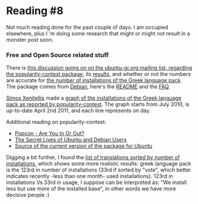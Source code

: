 <!-- -
Title: Reading #8
Author: Marios Zindilis
First Published: 2011-04-03
- -->

Reading #8
==========

Not much reading done for the past couple of days. I am occupied elsewhere, plus I 'm doing some research that might or might not result in a monster post soon.

<h3>Free and Open Source related stuff</h3>
There is <a href="https://lists.ubuntu.com/archives/ubuntu-gr/2011-March/011307.html">this discussion going on on the ubuntu-gr.org mailing list, regarding the popularity-contest package</a>, its <a href="http://popcon.ubuntu.com/">results</a>, and whether or not the numbers are accurate for <a href="http://people.canonical.com/~dpm/langpacks-by-inst.html">the number of installations of the Greek language pack</a>. The package comes from <a href="http://popcon.debian.org/">Debian</a>, here's the <a href="http://popcon.debian.org/README">README</a> and the <a href="http://popcon.debian.org/FAQ">FAQ</a>.

<a href="http://simos.info/blog/">Simos Xenitellis</a> made a <a href="http://dl.dropbox.com/u/1398263/UbuntuPopCon-Graph-DRAFT.png">graph of the installations of the Greek language pack as reported by popularity-contest</a>. The graph starts from July 2010, is up-to-date April 2nd 2011, and each line represents on day. 

Additional reading on popularity-contest:<ul><li><a href="http://www.linuxjournal.com/content/popcon-are-you-or-out">Popcon - Are You In Or Out?</a></li><li><a href="http://itmanagement.earthweb.com/osrc/article.php/3796126/The-Secret-Lives-of-Ubuntu-and-Debian-Users.htm">The Secret Lives of Ubuntu and Debian Users</a></li><li><a href="https://launchpad.net/ubuntu/+source/popularity-contest/1.48ubuntu1">Source of the current version of the package for Ubuntu</a></li></ul>

Digging a bit further, I found the <a href="http://popcon.ubuntu.com/main/translations/by_inst">list of translations sorted by number of installations</a>, which shows some more realistic results: greek language pack is the 123rd in number of installations (33rd if sorted by "vote", which better indicates recently -less than one month- used installations). 123rd in installations Vs 33rd in usage, I suppose can be interpreted as: "We install less but use more of the installed base", in other words we have more decisive people :)
